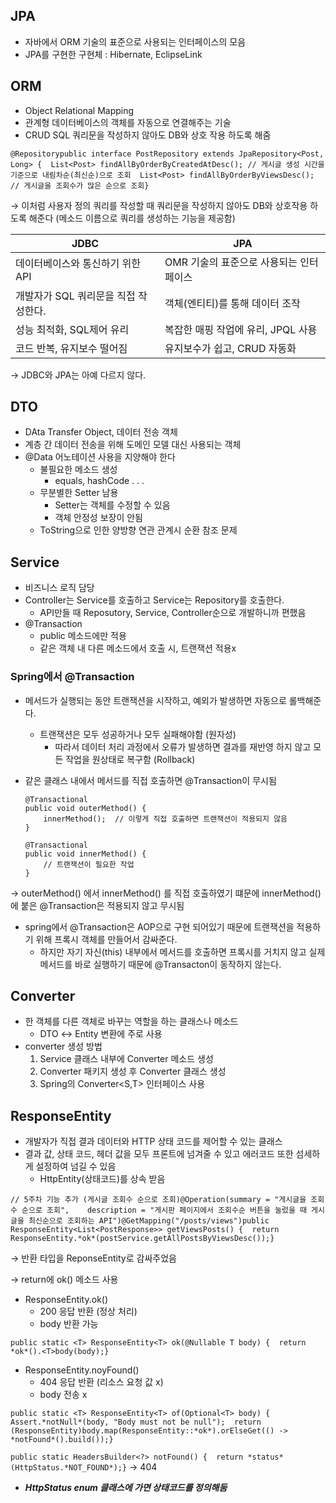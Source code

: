 ## JPA

- 자바에서 ORM 기술의 표준으로 사용되는 인터페이스의 모음
- JPA를 구현한 구현체 : Hibernate, EclipseLink

## ORM

- Object Relational Mapping
- 관계형 데이터베이스의 객체를 자동으로 연결해주는 기술
- CRUD SQL 쿼리문을 작성하지 않아도 DB와 상호 작용 하도록 해줌

`@Repositorypublic interface PostRepository extends JpaRepository<Post, Long> {  List<Post> findAllByOrderByCreatedAtDesc(); // 게시글 생성 시간을 기준으로 내림차순(최신순)으로 조회  List<Post> findAllByOrderByViewsDesc(); // 게시글을 조회수가 많은 순으로 조회}`

→ 이처럼 사용자 정의 쿼리를 작성할 때 쿼리문을 작성하지 않아도 DB와 상호작용 하도록 해준다 (메소드 이름으로 쿼리를 생성하는 기능을 제공함)

| JDBC | JPA |
| --- | --- |
| 데이터베이스와 통신하기 위한 API |  OMR 기술의 표준으로 사용되는 인터페이스 |
| 개발자가 SQL 쿼리문을 직접 작성한다. | 객체(엔티티)를 통해 데이터 조작 |
| 성능 최적화, SQL제어 유리 | 복잡한 매핑 작업에 유리, JPQL 사용 |
| 코드 반복, 유지보수 떨어짐 | 유지보수가 쉽고, CRUD 자동화 |

→ JDBC와 JPA는 아예 다르지 않다.

## DTO

- DAta Transfer Object, 데이터 전송 객체
- 계층 간 데이터 전송을 위해 도메인 모델 대신 사용되는 객체
- @Data 어노테이션 사용을 지양해야 한다
    - 불필요한 메소드 생성
        - equals, hashCode . . .
    - 무분별한 Setter 남용
        - Setter는 객체를 수정할 수 있음
        - 객체 안정성 보장이 안됨
    - ToString으로 인한 양방향 연관 관계시 순환 참조 문제

## Service

- 비즈니스 로직 담당
- Controller는 Service를 호출하고 Service는 Repository를 호출한다.
    - API만들 때 Reposutory, Service, Controller순으로 개발하니까 편했음
- @Transaction
    - public 메소드에만 적용
    - 같은 객체 내 다른 메소드에서 호출 시, 트랜잭션 적용x

### Spring에서 @Transaction

- 메서드가 실행되는 동안 트랜잭션을 시작하고, 예외가 발생하면 자동으로 롤백해준다.
    - 트랜잭션은 모두 성공하거나 모두 실패해야함 (원자성)
        - 따라서 데이터 처리 과정에서 오류가 발생하면 결과를 재반영 하지 않고 모든 작업을 원상태로 복구함 (Rollback)
- 같은 클래스 내에서 메서드를 직접 호출하면 @Transaction이 무시됨

    ```
    @Transactional
    public void outerMethod() {
        innerMethod();  // 이렇게 직접 호출하면 트랜잭션이 적용되지 않음
    }
    
    @Transactional
    public void innerMethod() {
        // 트랜잭션이 필요한 작업
    }
    ```


→ outerMethod() 에서 innerMethod() 를 직접 호출하였기 떄문에 innerMethod()에 붙은 @Transaction은 적용되지 않고 무시됨

- spring에서 @Transaction은 AOP으로 구현 되어있기 때문에 트랜잭션을 적용하기 위해 프록시 객체를 만들어서 감싸준다.
    - 하지만 자기 자신(this) 내부에서 메서드를 호출하면 프록시를 거치지 않고 실제 메서드를 바로 실행하기 때문에 @Transacton이 동작하지 않는다.

## Converter

- 한 객체를 다른 객체로 바꾸는 역할을 하는 클래스나 메소드
    - DTO ↔ Entity 변환에 주로 사용
- converter 생성 방법
    1. Service 클래스 내부에 Converter 메소드 생성
    2. Converter 패키지 생성 후 Converter 클래스 생성
    3. Spring의 Converter<S,T> 인터페이스 사용

## ResponseEntity

- 개발자가 직접 결과 데이터와 HTTP 상태 코드를 제어할 수 있는 클래스
- 결과 값, 상태 코드, 헤더 값을 모두 프론트에 넘겨줄 수 있고 에러코드 또한 섬세하게 설정하여 넘길 수 있음
    - HttpEntity(상태코드)를 상속 받음

`// 5주차 기능 추가 (게시글 조회수 순으로 조회)@Operation(summary = "게시글을 조회수 순으로 조회",    description = "게시판 페이지에서 조회수순 버튼을 눌렀을 때 게시글을 최신순으로 조회하는 API")@GetMapping("/posts/views")public ResponseEntity<List<PostResponse>> getViewsPosts() {  return ResponseEntity.*ok*(postService.getAllPostsByViewsDesc());}`

→ 반환 타입을 ReponseEntity로 감싸주었음

→ return에 ok() 메소드 사용

- ResponseEntity.ok()
    - 200 응답 반환 (정상 처리)
    - body 반환 가능

`public static <T> ResponseEntity<T> ok(@Nullable T body) {  return *ok*().<T>body(body);}`

- ResponseEntity.noyFound()
    - 404 응답 반환 (리소스 요청 값 x)
    - body 전송 x

`public static <T> ResponseEntity<T> of(Optional<T> body) {  Assert.*notNull*(body, "Body must not be null");  return (ResponseEntity)body.map(ResponseEntity::*ok*).orElseGet(() -> *notFound*().build());}`

`public static HeadersBuilder<?> notFound() {  return *status*(HttpStatus.*NOT_FOUND*);}` → 404

- ***HttpStatus enum 클래스에 가면 상태코드를 정의해둠***